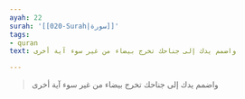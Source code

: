 ```yaml
---
ayah: 22
surah: '[[020-Surah|سورة]]'
tags:
- quran
text: واضمم يدك إلى جناحك تخرج بيضاء من غير سوء آية أخرى

---
```

> واضمم يدك إلى جناحك تخرج بيضاء من غير سوء آية أخرى
